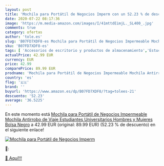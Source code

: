 ```yaml
---
layout: post
title: 'Mochila para Portátil de Negocios Imperm con un 52.23 % de descuento'
date: 2020-07-22 08:17:36
image: 'https://m.media-amazon.com/images/I/41mttdEimjL._SL400_.jpg'
comments: true
category: ofertas
author: 'tole.es'
slug: 'B07FD7XDF8-es Mochila para Portátil de Negocios Impermeable Mochila...'
sku: 'B07FD7XDF8-es'
tags: [ 'Accesorios de escritorio y productos de almacenamiento','Estuches escolares','Herramientas de mano para jardinería','Jardinería','Jardín','Material de oficina','Materiales, organizadores y dispensadores de escritorio','Oficina y papelería','Tijeras de podar para jardinería','mochila', ]
actualPrice: 42.99 EUR
currency: EUR
price: 42.99
comparePrice: 89.99 EUR
prodname: 'Mochila para Portátil de Negocios Impermeable Mochila Antirrobo de Viaje Estudiantes Universitarios Hombres y Mujeres Bolsa  Negro'
country: 'es'
flag: '🇪🇸'
brand: ''
buyurl: 'https://www.amazon.es/dp/B07FD7XDF8/?tag=tolees-21'
descuento: '52.23'
average: '36.5225'
---
```


En este momento está [Mochila para Portátil de Negocios Impermeable Mochila Antirrobo de Viaje Estudiantes Universitarios Hombres y Mujeres Bolsa  Negro](https://www.amazon.es/dp/B07FD7XDF8/?tag=tolees-21) a 42.99 EUR (original: 89.99 EUR) (52.23 %  de descuento) en el siguiente enlace!

[![Mochila para Portátil de Negocios Imperm](https://m.media-amazon.com/images/I/41mttdEimjL._SL400_.jpg)](https://www.amazon.es/dp/B07FD7XDF8/?tag=tolees-21)

🔎:


[🛒 Aquí!!!](https://www.amazon.es/dp/B07FD7XDF8/?tag=tolees-21)

